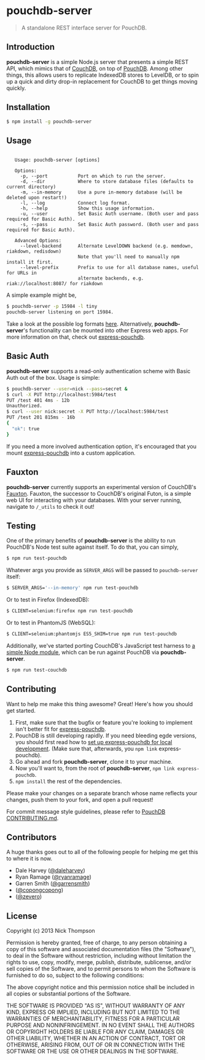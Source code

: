 # pouchdb-server

> A standalone REST interface server for PouchDB.

## Introduction

**pouchdb-server** is a simple Node.js server that presents a simple REST API, which mimics that of [CouchDB](http://couchdb.apache.org),
on top of [PouchDB](http://pouchdb.com). Among other things, this allows users to replicate IndexedDB stores to LevelDB, or to
spin up a quick and dirty drop-in replacement for CouchDB to get things moving quickly.

## Installation

```bash
$ npm install -g pouchdb-server
```

## Usage

```

   Usage: pouchdb-server [options]

   Options:
     -p, --port           Port on which to run the server.
     -d, --dir            Where to store database files (defaults to current directory)
     -m, --in-memory      Use a pure in-memory database (will be deleted upon restart!)
     -l, --log            Connect log format.
     -h, --help           Show this usage information.
     -u, --user           Set Basic Auth username. (Both user and pass required for Basic Auth).
     -s, --pass           Set Basic Auth password. (Both user and pass required for Basic Auth).

   Advanced Options:
     --level-backend      Alternate LevelDOWN backend (e.g. memdown, riakdown, redisdown)
                          Note that you'll need to manually npm install it first.
     --level-prefix       Prefix to use for all database names, useful for URLs in
                          alternate backends, e.g. riak://localhost:8087/ for riakdown
```

A simple example might be,

```bash
$ pouchdb-server -p 15984 -l tiny
pouchdb-server listening on port 15984.
```

Take a look at the possible log formats [here](http://www.senchalabs.org/connect/middleware-logger.html). 
Alternatively, **pouchdb-server**'s functionality can be mounted into other Express web apps. For more information
on that, check out [express-pouchdb](https://github.com/nick-thompson/express-pouchdb).

## Basic Auth

**pouchdb-server** supports a read-only authentication scheme with Basic Auth 
out of the box. Usage is simple:
```bash
$ pouchdb-server --user=nick --pass=secret &
$ curl -X PUT http://localhost:5984/test
PUT /test 401 4ms - 12b
Unauthorized.
$ curl --user nick:secret -X PUT http://localhost:5984/test
PUT /test 201 815ms - 16b
{
  "ok": true
}
```

If you need a more involved authentication option, it's encouraged that you mount
[express-pouchdb](https://github.com/nick-thompson/express-pouchdb) into a custom application.

## Fauxton

**pouchdb-server** currently supports an experimental version of CouchDB's [Fauxton](http://docs.couchdb.org/en/latest/fauxton/index.html). Fauxton, the successor to CouchDB's original Futon, is a simple web UI for interacting with your databases. With your server running, navigate to `/_utils` to check it out!

## Testing

One of the primary benefits of **pouchdb-server** is the ability to run PouchDB's Node test suite against itself. To do that, you can simply,

```bash
$ npm run test-pouchdb
```

Whatever args you provide as `SERVER_ARGS` will be passed to `pouchdb-server` itself:

```bash
$ SERVER_ARGS='--in-memory' npm run test-pouchdb
```

Or to test in Firefox (IndexedDB):

```bash
$ CLIENT=selenium:firefox npm run test-pouchdb
```

Or to test in PhantomJS (WebSQL):

```bash
$ CLIENT=selenium:phantomjs ES5_SHIM=true npm run test-pouchdb
```

Additionally, we've started porting CouchDB's JavaScript test harness to 
[a simple Node module](https://github.com/nick-thompson/couchdb-harness), which can be run against PouchDB via **pouchdb-server**.

```bash
$ npm run test-couchdb
```

## Contributing

Want to help me make this thing awesome? Great! Here's how you should get started.

1. First, make sure that the bugfix or feature you're looking to implement isn't better fit for [express-pouchdb](https://github.com/nick-thompson/express-pouchdb).
2. PouchDB is still developing rapidly. If you need bleeding egde versions, you should first read how to [set up express-pouchdb for local development](https://github.com/nick-thompson/express-pouchdb#contributing). (Make sure that, afterwards, you `npm link` express-pouchdb).
3. Go ahead and fork **pouchdb-server**, clone it to your machine.
4. Now you'll want to, from the root of **pouchdb-server**, `npm link express-pouchdb`.
5. `npm install` the rest of the dependencies.

Please make your changes on a separate branch whose name reflects your changes, push them to your fork, and open a pull request!

For commit message style guidelines, please refer to [PouchDB CONTRIBUTING.md](https://github.com/pouchdb/pouchdb/blob/master/CONTRIBUTING.md).

## Contributors

A huge thanks goes out to all of the following people for helping me get this to where it is now.

* Dale Harvey ([@daleharvey](https://github.com/daleharvey))
* Ryan Ramage ([@ryanramage](https://github.com/ryanramage))
* Garren Smith ([@garrensmith](https://github.com/garrensmith))
* ([@copongcopong](https://github.com/copongcopong))
* ([@zevero](https://github.com/zevero))

## License

Copyright (c) 2013 Nick Thompson

Permission is hereby granted, free of charge, to any person
obtaining a copy of this software and associated documentation
files (the "Software"), to deal in the Software without
restriction, including without limitation the rights to use,
copy, modify, merge, publish, distribute, sublicense, and/or sell
copies of the Software, and to permit persons to whom the
Software is furnished to do so, subject to the following
conditions:

The above copyright notice and this permission notice shall be
included in all copies or substantial portions of the Software.

THE SOFTWARE IS PROVIDED "AS IS", WITHOUT WARRANTY OF ANY KIND,
EXPRESS OR IMPLIED, INCLUDING BUT NOT LIMITED TO THE WARRANTIES
OF MERCHANTABILITY, FITNESS FOR A PARTICULAR PURPOSE AND
NONINFRINGEMENT. IN NO EVENT SHALL THE AUTHORS OR COPYRIGHT
HOLDERS BE LIABLE FOR ANY CLAIM, DAMAGES OR OTHER LIABILITY,
WHETHER IN AN ACTION OF CONTRACT, TORT OR OTHERWISE, ARISING
FROM, OUT OF OR IN CONNECTION WITH THE SOFTWARE OR THE USE OR
OTHER DEALINGS IN THE SOFTWARE.
